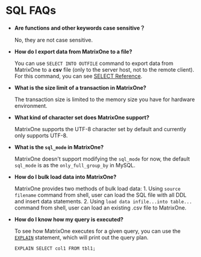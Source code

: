 # **SQL FAQs**

* **Are functions and other keywords case sensitive？**

  No, they are not case sensitive.

* **How do I export data from MatrixOne to a file?**

  You can use `SELECT INTO OUTFILE` command to export data from MatrixOne to a **csv** file (only to the server host, not to the remote client).  
  For this command, you can see [SELECT Reference](../Reference/SQL-Reference/Data-Manipulation-Statements/select.md).  

* **What is the size limit of a transaction in MatrixOne?**

  The transaction size is limited to the memory size you have for hardware environment. 

* **What kind of character set does MatrixOne support?**

  MatrixOne supports the UTF-8 character set by default and currently only supports UTF-8.

* **What is the `sql_mode` in MatrixOne?**

  MatrixOne doesn't support modifying the `sql_mode` for now, the default `sql_mode` is as the `only_full_group_by` in MySQL.

* **How do I bulk load data into MatrixOne?**

  MatrixOne provides two methods of bulk load data: 1. Using `source filename` command from shell, user can load the SQL file with all DDL and insert data statements. 2. Using `load data infile...into table...` command from shell, user can load an existing .csv file to MatrixOne. 

* **How do I know how my query is executed?**

  To see how MatrixOne executes for a given query, you can use the [`EXPLAIN`](https://docs.matrixorigin.io/0.5.0/MatrixOne/Reference/SQL-Reference/Explain/explain/) statement, which will print out the query plan.

  ```
  EXPLAIN SELECT col1 FROM tbl1;
  ```